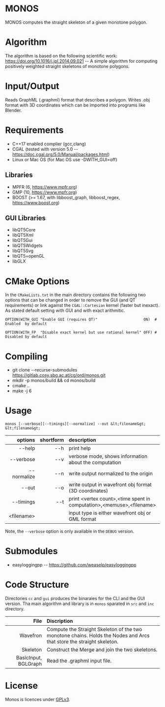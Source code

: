# MONOS

MONOS computes the straight skeleton of a given monotone polygon.

# Algorithm

The algorithm is based on the following scientific work: https://doi.org/10.1016/j.ipl.2014.09.021
-- A simple algorithm for computing positively weighted straight skeletons of monotone polygons.

# Input/Output

Reads GraphML (.graphml) format that describes a polygon. Writes 
.obj format with 3D coordinates which can be imported into programs like
Blender.

# Requirements 
- C++17 enabled complier (gcc,clang)
- CGAL (tested with version 5.0 -- https://doc.cgal.org/5.0/Manual/packages.html) 
- Linux or Mac OS (for Mac OS use -DWITH_GUI=off) 

## Libraries

- MPFR (6, https://www.mpfr.org)
- GMP (10, https://www.mpfr.org)
- BOOST (>= 1.67, with libboost_graph, libboost_regex, https://www.boost.org)

## GUI Libraries

- libQT5Core
- libQT5Xml
- libQT5Gui
- libQT5Widgets
- libQT5Svg
- libQT5=openGL
- libGLX

# CMake Options

In the `CMakeLists.txt` in the main directory contains the following two options 
that can be changed in order to remove the GUI (and QT requirements) or link against
the `CGAL::Cartesian` kernel (faster but inexact). As stated default setting with GUI
and with exact arithmitic.  

`OPTION(WITH_GUI "Enable GUI (requires QT)" 					ON)  # Enabled  by default`

`OPTION(WITH_FP  "Disable exact kernel but use rational kernel" OFF) # Disabled by default`

# Compiling

- git clone --recurse-submodules https://gitlab.cosy.sbg.ac.at/cg/ord/monos.git
- mkdir -p monos/build && cd monos/build
- cmake ..
- make -j 6

# Usage

`monos [--verbose][--timings][--normalize] --out &lt;filename&gt; &lt;filename&gt;`

| options       | shortform | description   |
| -------------:|----------:|:------------- |
|  --help       | --h       | print help    |
|  --verbose    | --v       | verbose mode, shows information about the computation |
|  --normalize  | --n       | write output normalized to the origin                 |
|  --out        | --o       | write output in wavefront obj format (3D coordinates) |
|  --timings    | --t       | print &lt;vertex count&gt;,&lt;time spent in computation&gt;,&lt;memuse&gt;,&lt;filename&gt;   |
| &lt;filename&gt; | | input type is either wavefront obj or GML format   |

Note, the `--verbose` option is only available in the `DEBUG` version.

# Submodules

- easyloggingpp -- https://github.com/weaselp/easyloggingpp

# Code Structure

Directories `cc` and `gui` produces the binaraies for the CLI and the GUI version.
Tha main algorithm and library is in `monos` sparated in `src` and `inc` directory.

|     File    | Discription   |
| -----------:|:------------- |
|  Wavefron   | Compute the Straight Skeleton of the two monotone chains. Holds the Nodes and Arcs that store the straight skeleton. |
|  Skeleton   | Construct the Merge and join the two skeletons. |
| BasicInput, BGLGraph|  Read the .graphml input file. |


# License

Monos is licences under [GPLv3](https://www.gnu.org/licenses/gpl-3.0.html).


